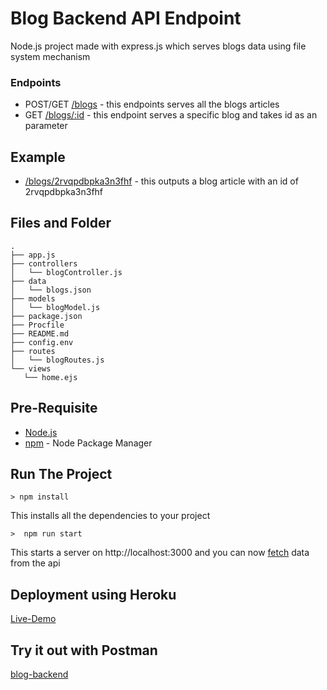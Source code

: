 # Blog Backend API Endpoint
Node.js project made with express.js which serves blogs data using file system mechanism

### Endpoints
 - POST/GET [/blogs](https://blog-backend-api-endpoint.herokuapp.com/blogs) - this endpoints serves all the blogs articles
- GET [/blogs/:id](https://blog-backend-api-endpoint.herokuapp.com/blogs/2rvqpdbpka3n3fhf) - this endpoint serves a specific blog and takes id as an parameter


 ## Example 
 - [/blogs/2rvqpdbpka3n3fhf](https://blog-backend-api-endpoint.herokuapp.com/blogs/2rvqpdbpka3n3fhf) - this outputs a blog article with an id of 2rvqpdbpka3n3fhf

 ## Files and Folder
 ```
.
├── app.js
├── controllers
│   └── blogController.js
├── data
│   └── blogs.json
├── models
│   └── blogModel.js
├── package.json
├── Procfile
├── README.md
├── config.env
├── routes
│   └── blogRoutes.js
└── views
    └── home.ejs
```

## Pre-Requisite
- [Node.js](https://nodejs.org/en/)
-  [npm](https://www.npmjs.com/) - Node Package Manager

## Run The Project 
```
> npm install 
```
This installs all the dependencies to your project
```
>  npm run start 
```
This starts a server on http://localhost:3000 and you can now [fetch](https://developer.mozilla.org/en-US/docs/Learn/JavaScript/Client-side_web_APIs/Fetching_data) data from the api 

## Deployment using Heroku
[Live-Demo](https://blog-backend-api-endpoint.herokuapp.com/)

## Try it out with Postman

[blog-backend](https://www.getpostman.com/collections/5725ef324e76f6027539)